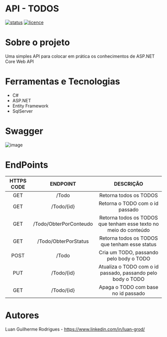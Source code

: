 # API - TODOS
[![status](https://img.shields.io/badge/status-completo-green)](https://github.com/LuanGrod/)
[![licence](https://img.shields.io/badge/licença-MIT-red)](https://github.com/LuanGrod/api-todos/blob/main/LICENSE)

# Sobre o projeto
Uma simples API para colocar em prática os conhecimentos de ASP.NET Core Web API

# Ferramentas e Tecnologias
- C#
- ASP.NET
- Entity Framework
- SqlServer

# Swagger
![image](https://github.com/LuanGrod/api-todos/assets/84152986/92894692-6958-48b3-9894-79904a720085)

# EndPoints
|  **HTTPS CODE**   |      **ENDPOINT**      |                                             **DESCRIÇÃO**                                            |
|:-----------------:|:----------------------:|:----------------------------------------------------------------------------------------------------:|
|        GET        | /Todo                  | Retorna todos os TODOS                                                                               |
|        GET        | /Todo/{id}             | Retorna o TODO com o id passado                                                                      |
|        GET        | /Todo/ObterPorConteudo | Retorna todos os TODOS que tenham esse texto no meio do conteúdo                                     |
|        GET        | /Todo/ObterPorStatus   | Retorna todos os TODOS que tenham esse status                                                        |
|        POST       | /Todo                  | Cria um TODO, passando pelo body o TODO                           |
|        PUT        | /Todo/{id}             | Atualiza o TODO com o id passado, passando pelo body o TODO |
|        GET        | /Todo/{id}             | Apaga o TODO com base no id passado                                                                  |

# Autores

Luan Guilherme Rodrigues - https://www.linkedin.com/in/luan-grod/



  

